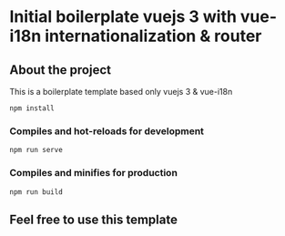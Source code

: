# Initial boilerplate vuejs 3 with vue-i18n internationalization & router

## About the project

This is a boilerplate template based only vuejs 3 & vue-i18n

```
npm install
```

### Compiles and hot-reloads for development

```
npm run serve
```

### Compiles and minifies for production

```
npm run build
```

## Feel free to use this template
